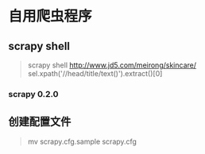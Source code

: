 # 自用爬虫程序

## scrapy shell

> scrapy shell http://www.jd5.com/meirong/skincare/
> sel.xpath('//head/title/text()').extract()[0]



### scrapy 0.2.0


## 创建配置文件
> mv scrapy.cfg.sample scrapy.cfg
